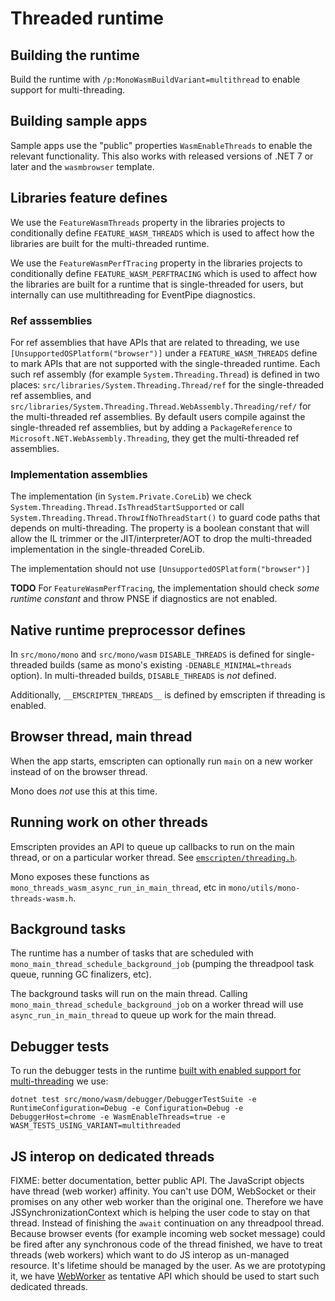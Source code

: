 # Threaded runtime #

## Building the runtime ##

Build the runtime with `/p:MonoWasmBuildVariant=multithread` to enable support for multi-threading.

## Building sample apps ##

Sample apps use the "public" properties `WasmEnableThreads` to enable the relevant functionality.
This also works with released versions of .NET 7 or later and the `wasmbrowser` template.

## Libraries feature defines ##

We use the `FeatureWasmThreads` property in the libraries projects to conditionally define
`FEATURE_WASM_THREADS` which is used to affect how the libraries are built for the multi-threaded
runtime.

We use the `FeatureWasmPerfTracing` property in the libraries projects to
conditionally define `FEATURE_WASM_PERFTRACING` which is used to affect how the
libraries are built for a runtime that is single-threaded for users, but
internally can use multithreading for EventPipe diagnostics.

### Ref asssemblies ###

For ref assemblies that have APIs that are related to threading, we use
`[UnsupportedOSPlatform("browser")]` under a `FEATURE_WASM_THREADS` define to mark APIs that are not
supported with the single-threaded runtime.  Each such ref assembly (for example
`System.Threading.Thread`) is defined in two places: `src/libraries/System.Threading.Thread/ref` for
the single-threaded ref assemblies, and
`src/libraries/System.Threading.Thread.WebAssembly.Threading/ref/` for the multi-threaded ref
assemblies.  By default users compile against the single-threaded ref assemblies, but by adding a
`PackageReference` to `Microsoft.NET.WebAssembly.Threading`, they get the multi-threaded ref
assemblies.

### Implementation assemblies ###

The implementation (in `System.Private.CoreLib`) we check
`System.Threading.Thread.IsThreadStartSupported` or call
`System.Threading.Thread.ThrowIfNoThreadStart()` to guard code paths that depends on
multi-threading.  The property is a boolean constant that will allow the IL trimmer or the
JIT/interpreter/AOT to drop the multi-threaded implementation in the single-threaded CoreLib.

The implementation should not use `[UnsupportedOSPlatform("browser")]`

**TODO** For `FeatureWasmPerfTracing`, the implementation should check *some
runtime constant* and throw PNSE if diagnostics are not enabled.

## Native runtime preprocessor defines ##

In `src/mono/mono` and `src/mono/wasm` `DISABLE_THREADS` is defined for single-threaded builds (same
as mono's existing `-DENABLE_MINIMAL=threads` option).  In multi-threaded builds, `DISABLE_THREADS`
is _not_ defined.

Additionally, `__EMSCRIPTEN_THREADS__` is defined by emscripten if threading is enabled.

## Browser thread, main thread ##

When the app starts, emscripten can optionally run `main` on a new worker instead of on the browser thread.

Mono does _not_ use this at this time.

## Running work on other threads ##

Emscripten provides an API to queue up callbacks to run on the main thread, or on a particular
worker thread.  See
[`emscripten/threading.h`](https://github.com/emscripten-core/emscripten/blob/main/system/include/emscripten/threading.h).

Mono exposes these functions as `mono_threads_wasm_async_run_in_main_thread`, etc in
`mono/utils/mono-threads-wasm.h`.

## Background tasks ##

The runtime has a number of tasks that are scheduled with `mono_main_thread_schedule_background_job`
(pumping the threadpool task queue, running GC finalizers, etc).

The background tasks will run on the main thread.  Calling `mono_main_thread_schedule_background_job` on
a worker thread will use `async_run_in_main_thread` to queue up work for the main thread.

## Debugger tests ##

To run the debugger tests in the runtime [built with enabled support for multi-threading](#building-the-runtime) we use:
```
dotnet test src/mono/wasm/debugger/DebuggerTestSuite -e RuntimeConfiguration=Debug -e Configuration=Debug -e DebuggerHost=chrome -e WasmEnableThreads=true -e WASM_TESTS_USING_VARIANT=multithreaded
```

## JS interop on dedicated threads ##
FIXME: better documentation, better public API.
The JavaScript objects have thread (web worker) affinity. You can't use DOM, WebSocket or their promises on any other web worker than the original one.
Therefore we have JSSynchronizationContext which is helping the user code to stay on that thread. Instead of finishing the `await` continuation on any threadpool thread.
Because browser events (for example incoming web socket message) could be fired after any synchronous code of the thread finished, we have to treat threads (web workers) which want to do JS interop as un-managed resource. It's lifetime should be managed by the user.
As we are prototyping it, we have [WebWorker](..\..\libraries\System.Runtime.InteropServices.JavaScript\src\System\Runtime\InteropServices\JavaScript\WebWorker.cs) as tentative API which should be used to start such dedicated threads.
